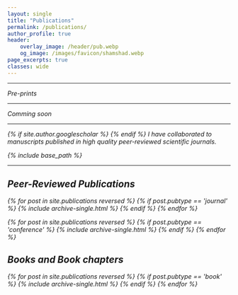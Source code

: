 ```yaml
---
layout: single
title: "Publications"
permalink: /publications/
author_profile: true
header:
    overlay_image: /header/pub.webp
    og_image: /images/favicon/shamshad.webp
page_excerpts: true
classes: wide
---
```


<hr>
<i class="ai ai-ideas-repec ai-2x"> Pre-prints
<hr>
Comming soon


<hr>

{% if site.author.googlescholar %}
<a href="{{site.author.googlescholar}}"><i class="ai ai-google-scholar ai-2x" ></i></a>
{% endif %}
I have collaborated to manuscripts published in high quality peer-reviewed scientific journals.


{% include base_path %}

<hr>

<h2>Peer-Reviewed Publications</h2> 
{% for post in site.publications reversed %}
  {% if post.pubtype == 'journal' %}
      {% include archive-single.html %}
  {% endif %}
{% endfor %}

<!-- <h2>Conference Papers</h2>-->
{% for post in site.publications reversed %}
  {% if post.pubtype == 'conference' %}
      {% include archive-single.html %}
  {% endif %}
{% endfor %}

<h2>Books and Book chapters</h2>
{% for post in site.publications reversed %}
  {% if post.pubtype == 'book' %}
      {% include archive-single.html %}
  {% endif %}
{% endfor %}

<!-- <h2>Academic</h2>
{% for post in site.publications reversed %}
  {% if post.pubtype == 'academic' %}
      {% include archive-single.html %}
  {% endif %}
{% endfor %} -->



